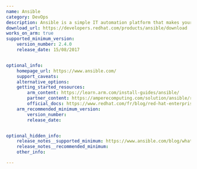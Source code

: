 ```yaml
---
name: Ansible
category: DevOps
description: Ansible is a simple IT automation platform that makes your applications and systems easier to deploy and maintain.
download_url: https://developers.redhat.com/products/ansible/download 
works_on_arm: true
supported_minimum_version:
    version_number: 2.4.0
    release_date: 15/08/2017


optional_info:
    homepage_url: https://www.ansible.com/
    support_caveats:
    alternative_options:
    getting_started_resources:
        arm_content: https://learn.arm.com/install-guides/ansible/
        partner_content: https://amperecomputing.com/solution/ansible/regression-results
        official_docs: https://www.redhat.com/fr/blog/red-hat-enterprise-linux-arm-now-supported-aws?source=author&term=25831
    arm_recommended_minimum_version:
        version_number: 
        release_date:


optional_hidden_info:
    release_notes__supported_minimum: https://www.ansible.com/blog/whats-new-in-ansible-automation-platform-2.4
    release_notes__recommended_minimum:
    other_info: 

---
```

